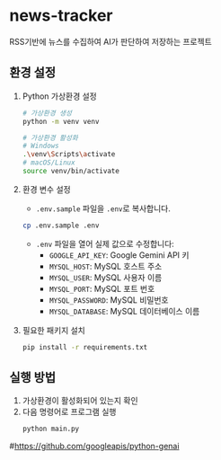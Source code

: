 # news-tracker
RSS기반에 뉴스를 수집하여 AI가 판단하여 저장하는 프로젝트

## 환경 설정

1. Python 가상환경 설정
   ```bash
   # 가상환경 생성
   python -m venv venv

   # 가상환경 활성화
   # Windows
   .\venv\Scripts\activate
   # macOS/Linux
   source venv/bin/activate
   ```

2. 환경 변수 설정
   - `.env.sample` 파일을 `.env`로 복사합니다.
   ```bash
   cp .env.sample .env
   ```
   - `.env` 파일을 열어 실제 값으로 수정합니다:
     - `GOOGLE_API_KEY`: Google Gemini API 키
     - `MYSQL_HOST`: MySQL 호스트 주소
     - `MYSQL_USER`: MySQL 사용자 이름
     - `MYSQL_PORT`: MySQL 포트 번호
     - `MYSQL_PASSWORD`: MySQL 비밀번호
     - `MYSQL_DATABASE`: MySQL 데이터베이스 이름

3. 필요한 패키지 설치
   ```bash
   pip install -r requirements.txt
   ```

## 실행 방법
1. 가상환경이 활성화되어 있는지 확인
2. 다음 명령어로 프로그램 실행
   ```bash
   python main.py
   ```

#https://github.com/googleapis/python-genai